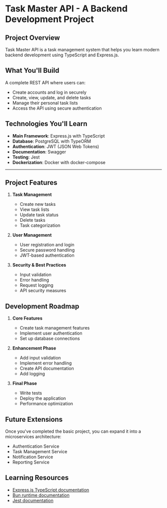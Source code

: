 # Task Master API - A Backend Development Project

## Project Overview
Task Master API is a task management system that helps you learn modern backend development using TypeScript and Express.js.

## What You'll Build
A complete REST API where users can:
- Create accounts and log in securely
- Create, view, update, and delete tasks
- Manage their personal task lists
- Access the API using secure authentication

## Technologies You'll Learn
- **Main Framework**: Express.js with TypeScript
- **Database**: PostgreSQL with TypeORM
- **Authentication**: JWT (JSON Web Tokens)
- **Documentation**: Swagger
- **Testing**: Jest
- **Dockerization**: Docker with docker-compose
----
## Project Features

1. **Task Management**
   - Create new tasks
   - View task lists
   - Update task status
   - Delete tasks
   - Task categorization

2. **User Management**
   - User registration and login
   - Secure password handling
   - JWT-based authentication

3. **Security & Best Practices**
   - Input validation
   - Error handling
   - Request logging
   - API security measures

## Development Roadmap

1. **Core Features**
   - Create task management features
   - Implement user authentication
   - Set up database connections

2. **Enhancement Phase**
   - Add input validation
   - Implement error handling
   - Create API documentation
   - Add logging

3. **Final Phase**
   - Write tests
   - Deploy the application
   - Performance optimization

## Future Extensions
Once you've completed the basic project, you can expand it into a microservices architecture:
- Authentication Service
- Task Management Service
- Notification Service
- Reporting Service

## Learning Resources
- [Express.js TypeScript documentation](https://expressjs.com/)
- [Bun runtime documentation](https://bun.sh/docs)
- [Jest documentation](https://jestjs.io/docs/getting-started)
